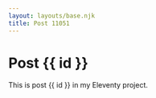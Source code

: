 ```yaml
---
layout: layouts/base.njk
title: Post 11051
---
```


# Post {{ id }}

This is post {{ id }} in my Eleventy project.
